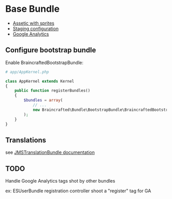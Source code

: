 
# Base Bundle

- [Assetic with sprites](assetic.md)
- [Staging configuration](staging.md)
- [Google Analytics](google_analytics.md)

## Configure bootstrap bundle

Enable BraincraftedBootstrapBundle:

```php
# app/AppKernel.php

class AppKernel extends Kernel
{
    public function registerBundles()
    {
        $bundles = array(
            // ...
            new Braincrafted\Bundle\BootstrapBundle\BraincraftedBootstrapBundle(),
        );
    }
}
```

## Translations

see [JMSTranslationBundle documentation](http://jmsyst.com/bundles/JMSTranslationBundle/master/installation)

## TODO

Handle Google Analytics tags shot by other bundles

ex: ESUserBundle registration controller shoot a "register" tag for GA